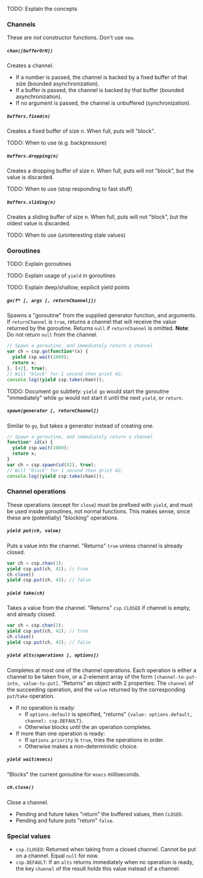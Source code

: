 TODO: Explain the concepts

### Channels ###

These are *not* constructor functions. Don't use `new`.

##### `chan([bufferOrN])` #####

Creates a channel.
- If a number is passed, the channel is backed by a fixed buffer of that size (bounded asynchronization).
- If a buffer is passed, the channel is backed by that buffer (bounded asynchronization).
- If no argument is passed, the channel is unbuffered (synchronization).

##### `buffers.fixed(n)` #####

Creates a fixed buffer of size n. When full, puts will "block".

TODO: When to use (e.g. backpressure)

##### `buffers.dropping(n)` #####

Creates a dropping buffer of size n. When full, puts will not "block", but the value is discarded.

TODO: When to use (stop responding to fast stuff)

##### `buffers.sliding(n)` #####

Creates a sliding buffer of size n. When full, puts will not "block", but the oldest value is discarded.

TODO: When to use (uninteresting stale values)

### Goroutines ###

TODO: Explain goroutines

TODO: Explain usage of `yield` in goroutines

TODO: Explain deep/shallow, expilicit yield points

##### `go(f* [, args [, returnChannel]])` #####

Spawns a "goroutine" from the supplied generator function, and arguments.
If `returnChannel` is `true`, returns a channel that will receive the value returned by the goroutine. Returns `null` if `returnChannel` is omitted.
**Note**: Do not return `null` from the channel.
```javascript
// Spawn a goroutine, and immediately return a channel
var ch = csp.go(function*(x) {
  yield csp.wait(1000);
  return x;
}, [42], true);
// Will "block" for 1 second then print 42;
console.log((yield csp.take(chan)));
```

TODO: Document go subtlety: `yield go` would start the goroutine "immediately" while `go` would not start it until the next `yield`, or `return`.

##### `spawn(generator [, returnChannel])` #####

Similar to `go`, but takes a generator instead of creating one.
```javascript
// Spawn a goroutine, and immediately return a channel
function* id(x) {
  yield csp.wait(1000);
  return x;
}
var ch = csp.spawn(id(42), true);
// Will "block" for 1 second then print 42;
console.log((yield csp.take(chan)));
```

### Channel operations ###

These operations (except for `close`) must be prefixed with `yield`, and must be used inside goroutines, not normal functions. This makes sense, since these are (potentially) "blocking" operations.

##### `yield put(ch, value)` #####

Puts a value into the channel. "Returns" `true` unless channel is already closed.
```javascript
var ch = csp.chan(1);
yield csp.put(ch, 42); // true
ch.close()
yield csp.put(ch, 43); // false
```

##### `yield take(ch)` #####

Takes a value from the channel. "Returns" `csp.CLOSED` if channel is empty, and already closed.
```javascript
var ch = csp.chan(1);
yield csp.put(ch, 42); // true
ch.close()
yield csp.put(ch, 43); // false
```

##### `yield alts(operations [, options])` #####

Completes at most one of the channel operations. Each operation is either a channel to be taken from, or a 2-element array of the form `[channel-to-put-into, value-to-put]`.
"Returns" an object with 2 properties: The `channel` of the succeeding operation, and the `value` returned by the corresponding `put`/`take` operation.
- If no operation is ready:
  + If `options.default` is specified, "returns" `{value: options.default, channel: csp.DEFAULT}`.
  + Otherwise blocks until the an operation completes.
- If more than one operation is ready:
  + If `options.priority` is `true`, tries the operations in order.
  + Otherwise makes a non-deterministic choice.

##### `yield wait(msecs)` #####

"Blocks" the current goroutine for `msecs` milliseconds.

##### `ch.close()` #####

Close a channel.
- Pending and future takes "return" the buffered values, then `CLOSED`.
- Pending and future puts "return" `false`.

### Special values ###

- `csp.CLOSED`: Returned when taking from a closed channel. Cannot be put on a channel. Equal `null` for now.
- `csp.DEFAULT`: If an `alts` returns immediately when no operation is ready, the key `channel` of the result holds this value instead of a channel.
